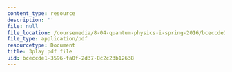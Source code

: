 ```yaml
---
content_type: resource
description: ''
file: null
file_location: /coursemedia/8-04-quantum-physics-i-spring-2016/bceccde13596fa0f2d378c2c23b12638_79GY-hI_emE.pdf
file_type: application/pdf
resourcetype: Document
title: 3play pdf file
uid: bceccde1-3596-fa0f-2d37-8c2c23b12638
---
```

